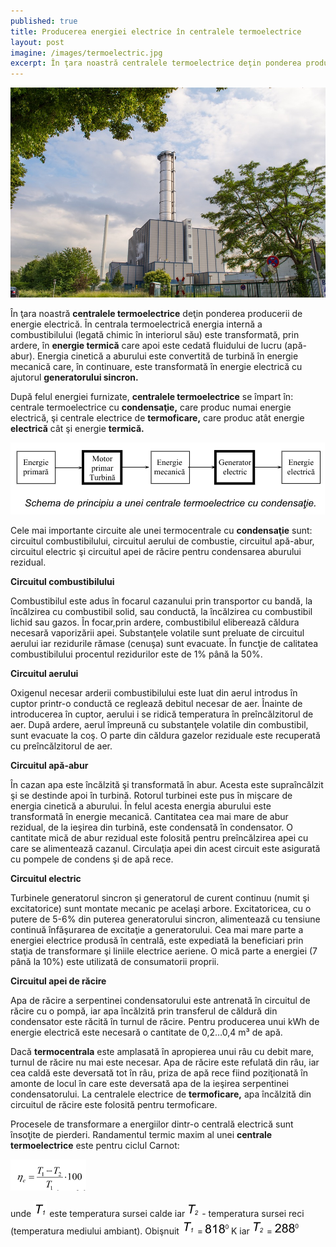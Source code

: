 ```yaml
---
published: true
title: Producerea energiei electrice în centralele termoelectrice
layout: post
imagine: /images/termoelectric.jpg
excerpt: În ţara noastră centralele termoelectrice deţin ponderea producerii de energie electrică.
---
```



![Electrician, Home-Electric](/images/termoelectric.jpg)


În ţara noastră **centralele termoelectrice** deţin ponderea producerii de energie electrică. În centrala termoelectrică energia internă a combustibilului (legată chimic în interiorul său) este transformată, prin ardere, în **energie termică** care apoi este cedată fluidului de lucru (apă-abur). Energia cinetică a aburului este convertită de turbină în energie mecanică care, în continuare, este transformată în energie electrică cu ajutorul **generatorului sincron.**

După felul energiei furnizate, **centralele termoelectrice** se împart  în: centrale termoelectrice cu **condensaţie,** care produc numai energie electrică, şi centrale electrice de **termoficare,** care produc atât energie **electrică** cât şi energie **termică.**

![Electrician, Home-Electric](/images/desen.PNG)


Cele mai importante circuite ale unei termocentrale cu **condensaţie** sunt: circuitul combustibilului, circuitul aerului de combustie, circuitul apă-abur, circuitul electric şi circuitul apei de răcire pentru condensarea aburului rezidual.

**Circuitul combustibilului**

Combustibilul este adus în focarul cazanului prin transportor cu bandă, la încălzirea cu combustibil solid, sau conductă, la încălzirea cu combustibil lichid sau gazos. În focar,prin ardere, combustibilul eliberează căldura necesară vaporizării apei. Substanţele volatile sunt preluate de circuitul aerului iar rezidurile rămase (cenuşa) sunt evacuate. În funcţie de calitatea combustibilului procentul rezidurilor este de 1% până la 50%.

**Circuitul aerului**

Oxigenul necesar arderii combustibilului este luat din aerul introdus în cuptor printr-o conductă ce reglează debitul necesar de aer. Înainte de introducerea în cuptor, aerului i se ridică temperatura în preîncălzitorul de aer. După ardere, aerul împreună cu substanţele volatile din combustibil, sunt evacuate la coş. O parte din căldura gazelor reziduale este recuperată cu preîncălzitorul de aer.

**Circuitul apă-abur**

În cazan apa este încălzită şi transformată în abur. Acesta este supraîncălzit şi se destinde apoi în turbină. Rotorul turbinei este pus în mişcare de energia cinetică a aburului. În felul acesta energia aburului este transformată în energie mecanică. Cantitatea cea mai mare de abur rezidual, de la ieşirea din turbină, este condensată în condensator. O cantitate mică de abur rezidual este folosită pentru preîncălzirea apei cu care se alimentează cazanul. Circulaţia apei din acest circuit este asigurată cu pompele de condens şi de apă rece.

**Circuitul electric**

Turbinele generatorul sincron şi generatorul de curent continuu (numit şi excitatorice) sunt montate mecanic pe acelaşi arbore. Excitatoricea, cu o putere de 5-6% din puterea generatorului sincron, alimentează cu tensiune continuă înfăşurarea de excitaţie a generatorului. Cea mai mare parte a energiei electrice produsă în centrală, este expediată la beneficiari prin staţia de transformare şi liniile electrice aeriene. O mică parte a energiei (7 până la 10%) este utilizată de consumatorii proprii. 

**Circuitul apei de răcire**

Apa de răcire a serpentinei condensatorului este antrenată în circuitul de răcire cu o pompă, iar apa încălzită prin transferul de căldură din condensator este răcită în turnul de răcire. Pentru producerea unui kWh de energie electrică este necesară o cantitate de 0,2…0,4 m&sup3; de apă. 

Dacă **termocentrala** este amplasată în apropierea unui râu cu debit mare, turnul de răcire nu mai este necesar. Apa de răcire este refulată din râu, iar cea caldă este deversată tot în râu, priza de apă rece fiind poziţionată în amonte de locul în care este deversată apa de la ieşirea serpentinei condensatorului. La centralele electrice de **termoficare,** apa încălzită din circuitul de răcire este folosită pentru termoficare. 

Procesele de transformare a energiilor dintr-o centrală electrică sunt însoţite de pierderi. Randamentul termic maxim al unei **centrale termoelectrice** este pentru ciclul Carnot:

![Electrician, Home-Electric](/images/formula10.PNG)

unde ![Electrician, Home-Electric](/images/t1.PNG) este temperatura sursei calde iar ![Electrician, Home-Electric](/images/t2.PNG) - temperatura sursei reci (temperatura mediului ambiant). Obişnuit ![Electrician, Home-Electric](/images/t1.PNG) = ![Electrician, Home-Electric](/images/818.PNG) K iar ![Electrician, Home-Electric](/images/t2.PNG) =
![Electrician, Home-Electric](/images/228.PNG)